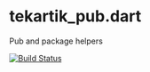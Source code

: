 # tekartik_pub.dart

Pub and package helpers

[![Build Status](https://travis-ci.org/tekartik/tekartik_pub.dart.svg?branch=master)](https://travis-ci.org/tekartik/tekartik_pub.dart)
